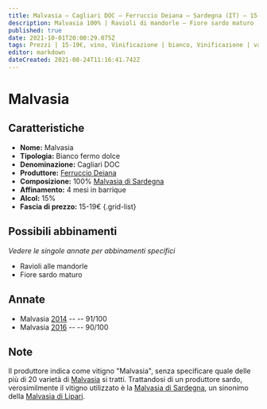 ```yaml
---
title: Malvasia – Cagliari DOC – Ferruccio Deiana – Sardegna (IT) – 15-19€ – 4★-5★
description: Malvasia 100% | Ravioli di mandorle – Fiore sardo maturo
published: true
date: 2021-10-01T20:00:29.075Z
tags: Prezzi | 15-19€, vino, Vinificazione | bianco, Vinificazione | varietale, sardegna, malvasia di sardegna, ravioli di mandorle, Valutazioni | 5 stelle, Vinificazione | fermo, Fiore sardo maturo
editor: markdown
dateCreated: 2021-08-24T11:16:41.742Z
---
```


# Malvasia

## Caratteristiche
- **Nome:** Malvasia 
- **Tipologia:** Bianco fermo dolce
- **Denominazione:** Cagliari DOC
- **Produttore:** [Ferruccio Deiana](/produttori/Italia/Sardegna/Ferruccio-Deiana) 
- **Composizione:** 100% [Malvasia di Sardegna](/vitigni/Italia/bacca-bianca/malvasia-di-sardegna)
- **Affinamento:** 4 mesi in barrique 
- **Alcol:** 15%
- **Fascia di prezzo:** 15-19€
{.grid-list}

## Possibili abbinamenti
*Vedere le singole annate per abbinamenti specifici*

- Ravioli alle mandorle
- Fiore sardo maturo

## Annate
- Malvasia [2014](vini/Italia/Sardegna/Ferruccio-Deiana/Malvasia/2014) -- <span class="star-5"></span> -- 91/100
- Malvasia [2016](vini/Italia/Sardegna/Ferruccio-Deiana/Malvasia/2016) -- <span class="star-4"></span> -- 90/100

## Note
Il produttore indica come vitigno "Malvasia", senza specificare quale delle più di 20 varietà di [Malvasia](/vitigni/Italia/bacca-bianca/malvasia) si tratti. Trattandosi di un produttore sardo, verosimilmente il vitigno utilizzato è la [Malvasia di Sardegna](/vitigni/Italia/bacca-bianca/malvasia-di-sardegna), un sinonimo della [Malvasia di Lipari](/vitigni/Italia/bacca-bianca/malvasia-di-lipari).

